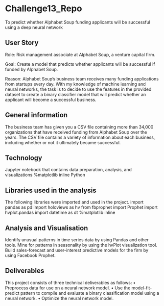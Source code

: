 # Challenge13_Repo
To predict whether Alphabet Soup funding applicants will be successful using a deep neural network

## User Story
Role: Risk management associate at Alphabet Soup, a venture capital firm.

Goal: Create a model that predicts whether applicants will be successful if funded by Alphabet Soup. 

Reason: Alphabet Soup’s business team receives many funding applications from startups every day. With my knowledge of machine learning and neural networks, the task is to decide to use the features in the provided dataset to create a binary classifier model that will predict whether an applicant will become a successful business.

## General information
The business team has given you a CSV file containing more than 34,000 organizations that have received funding from Alphabet Soup over the years. The CSV file contains a variety of information about each business, including whether or not it ultimately became successful. 




## Technology
Jupyter notebook that contains data preparation, analysis, and visualizations %matplotlib inline Python


## Libraries used in the analysis
The following libraries were imported and used in the project. import pandas as pd import holoviews as hv from fbprophet import Prophet import hvplot.pandas import datetime as dt %matplotlib inline


## Analysis and Visualisation
Identify unusual patterns in time series data by using Pandas and other tools. Mine for patterns in seasonality by using the hvPlot visualization tool. Build sales-forecast and user-interest predictive models for the firm by using Facebook Prophet.


## Deliverables

This project consists of three technical deliverables as follows:
• Preprocess data for use on a neural network model.
• Use the model-fit-predict pattern to compile and evaluate a binary classification model using a neural network.
• Optimize the neural network model.